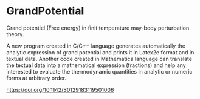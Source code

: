 # GrandPotential
Grand potentiel (Free energy) in finit temperature may-body perturbation theory.

A new program created in C/C++ language generates automatically the analytic expression of grand potential and prints it in Latex2e format and in textual data. 
Another code created in Mathematica language can translate the textual data into a mathematical expression (fractions) and help any interested to evaluate the thermodynamic quantities in analytic or numeric forms at arbitrary order.

https://doi.org/10.1142/S0129183119501006
